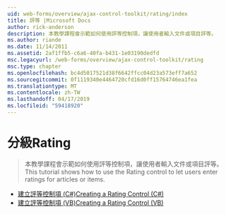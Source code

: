 ```yaml
---
uid: web-forms/overview/ajax-control-toolkit/rating/index
title: 評等 |Microsoft Docs
author: rick-anderson
description: 本教學課程會示範如何使用評等控制項，讓使用者輸入文件或項目評等。
ms.author: riande
ms.date: 11/14/2011
ms.assetid: 2af1ffb5-c6a6-40fa-b431-1e03190dedfd
msc.legacyurl: /web-forms/overview/ajax-control-toolkit/rating
msc.type: chapter
ms.openlocfilehash: bc4d5017521d38f6642ffcc04d23a573eff7a652
ms.sourcegitcommit: 0f1119340e4464720cfd16d0ff15764746ea1fea
ms.translationtype: MT
ms.contentlocale: zh-TW
ms.lasthandoff: 04/17/2019
ms.locfileid: "59418920"
---
```

# <a name="rating"></a><span data-ttu-id="ab7ea-103">分級</span><span class="sxs-lookup"><span data-stu-id="ab7ea-103">Rating</span></span>

> <span data-ttu-id="ab7ea-104">本教學課程會示範如何使用評等控制項，讓使用者輸入文件或項目評等。</span><span class="sxs-lookup"><span data-stu-id="ab7ea-104">This tutorial shows how to use the Rating control to let users enter ratings for articles or items.</span></span>


- [<span data-ttu-id="ab7ea-105">建立評等控制項 (C#)</span><span class="sxs-lookup"><span data-stu-id="ab7ea-105">Creating a Rating Control (C#)</span></span>](creating-a-rating-control-cs.md)
- [<span data-ttu-id="ab7ea-106">建立評等控制項 (VB)</span><span class="sxs-lookup"><span data-stu-id="ab7ea-106">Creating a Rating Control (VB)</span></span>](creating-a-rating-control-vb.md)
